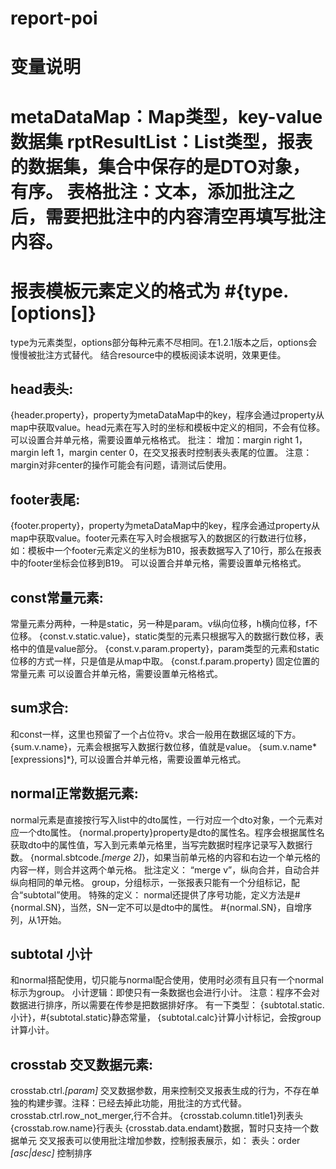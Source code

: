 # report-poi

# 变量说明
metaDataMap：Map类型，key-value数据集
rptResultList：List类型，报表的数据集，集合中保存的是DTO对象，有序。
表格批注：文本，添加批注之后，需要把批注中的内容清空再填写批注内容。
==================================================================================
# 报表模板元素定义的格式为 #{type.**[options]**}
type为元素类型，options部分每种元素不尽相同。在1.2.1版本之后，options会慢慢被批注方式替代。
结合resource中的模板阅读本说明，效果更佳。

## head表头:
{header.property}，property为metaDataMap中的key，程序会通过property从map中获取value。head元素在写入时的坐标和模板中定义的相同，不会有位移。
可以设置合并单元格，需要设置单元格格式。
批注：
增加：margin right 1，margin left 1，margin center 0，在交叉报表时控制表头表尾的位置。
注意：margin对非center的操作可能会有问题，请测试后使用。

## footer表尾:
{footer.property}，property为metaDataMap中的key，程序会通过property从map中获取value。footer元素在写入时会根据写入的数据区的行数进行位移，如：模板中一个footer元素定义的坐标为B10，报表数据写入了10行，那么在报表中的footer坐标会位移到B19。
可以设置合并单元格，需要设置单元格格式。

## const常量元素:
常量元素分两种，一种是static，另一种是param。v纵向位移，h横向位移，f不位移。
{const.v.static.value}，static类型的元素只根据写入的数据行数位移，表格中的值是value部分。
{const.v.param.property}，param类型的元素和static位移的方式一样，只是值是从map中取。
{const.f.param.property} 固定位置的常量元素
可以设置合并单元格，需要设置单元格格式。

## sum求合:
和const一样，这里也预留了一个占位符v。求合一般用在数据区域的下方。
{sum.v.name}，元素会根据写入数据行数位移，值就是value。
{sum.v.name*[expressions]*},
可以设置合并单元格，需要设置单元格式。

## normal正常数据元素:
normal元素是直接按行写入list中的dto属性，一行对应一个dto对象，一个元素对应一个dto属性。
{normal.property}property是dto的属性名。程序会根据属性名获取dto中的属性值，写入到元素单元格里，当写完数据时程序记录写入数据行数。
{normal.sbtcode._[merge 2]_}，如果当前单元格的内容和右边一个单元格的内容一样，则合并这两个单元格。
批注定义：
“merge v”，纵向合并，自动合并纵向相同的单元格。
group，分组标示，一张报表只能有一个分组标记，配合“subtotal”使用。
特殊的定义：
normal还提供了序号功能，定义方法是#{normal.SN}，当然，SN一定不可以是dto中的属性。
#{normal.SN}，自增序列，从1开始。
## subtotal 小计
和normal搭配使用，切只能与normal配合使用，使用时必须有且只有一个normal标示为group。
小计逻辑：即使只有一条数据也会进行小计。
注意：程序不会对数据进行排序，所以需要在传参是把数据排好序。
有一下类型：
{subtotal.static.小计}，#{subtotal.static}静态常量，
{subtotal.calc}计算小计标记，会按group计算小计。

## crosstab 交叉数据元素:
crosstab.ctrl._[param]_ 交叉数据参数，用来控制交叉报表生成的行为，不存在单独的构建步骤。注释：已经去掉此功能，用批注的方式代替。
crosstab.ctrl.row_not_merger,行不合并。
{crosstab.column.title1}列表头
{crosstab.row.name}行表头
{crosstab.data.endamt}数据，暂时只支持一个数据单元
交叉报表可以使用批注增加参数，控制报表展示，如：
表头：order _[asc|desc]_  控制排序
